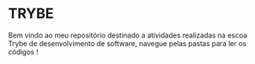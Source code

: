 # TRYBE

Bem vindo ao meu repositório destinado a atividades realizadas na escoa Trybe de desenvolvimento de software, navegue pelas pastas para ler os códigos !
